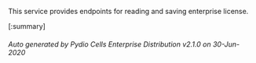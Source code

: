 






This service provides endpoints for reading and saving enterprise license.

[:summary]

###### Auto generated by Pydio Cells Enterprise Distribution v2.1.0 on 30-Jun-2020
